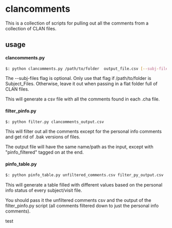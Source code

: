 # clancomments

This is a collection of scripts for pulling out all the comments from a collection of CLAN files.

## usage

#### clancomments.py

```bash
$: python clancomments.py /path/to/folder  output_file.csv [--subj-files]
```

The --subj-files flag is optional. Only use that flag if /path/to/folder is Subject_Files. Otherwise, leave it out
when passing in a flat folder full of CLAN  files. 

This will generate a csv file with all the comments found in each .cha file.

#### filter_pinfo.py

```bash
$: python filter.py clancomments_output.csv
```

This will filter out all the comments except for the personal info comments and get rid of .bak versions of files.

The output file will have the same name/path as the input, except with "pinfo_filtered" tagged on at the end.

#### pinfo_table.py

```bash
$: python pinfo_table.py unfiltered_comments.csv filter_py_output.csv
```

This will generate a table filled with different values based on the personal info status of every subject/visit file.

You should pass it the unfiltered comments csv and the output of the filter_pinfo.py script (all comments filtered down to just the personal info comments).

test